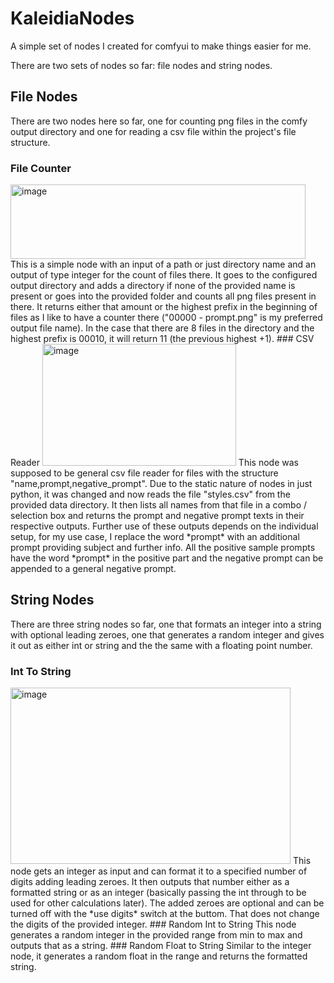 # KaleidiaNodes
A simple set of nodes I created for comfyui to make things easier for me.

There are two sets of nodes so far: file nodes and string nodes.

## File Nodes
There are two nodes here so far, one for counting png files in the comfy output directory and one for reading a csv file within the project's file structure.
### File Counter
<img width="472" height="119" alt="image" src="https://github.com/user-attachments/assets/7cc3027c-bd80-4d9d-881d-27b88986c0c4" />
This is a simple node with an input of a path or just directory name and an output of type integer for the count of files there. 
It goes to the configured output directory and adds a directory if none of the provided name is present or goes into the provided folder and counts all png files present in there. It returns either that amount or the highest prefix in the beginning of files as I like to have a counter there ("00000 - prompt.png" is my preferred output file name). In the case that there are 8 files in the directory and the highest prefix is 00010, it will return 11 (the previous highest +1).
### CSV Reader
<img width="310" height="195" alt="image" src="https://github.com/user-attachments/assets/f31cc8da-7e52-46b8-a97d-f4babd3025bf" />
This node was supposed to be general csv file reader for files with the structure "name,prompt,negative_prompt". Due to the static nature of nodes in just python, it was changed and now reads the file "styles.csv" from the provided data directory. It then lists all names from that file in a combo / selection box and returns the prompt and negative prompt texts in their respective outputs. Further use of these outputs depends on the individual setup, for my use case, I replace the word *prompt* with an additional prompt providing subject and further info. All the positive sample prompts have the word *prompt* in the positive part and the negative prompt can be appended to a general negative prompt.

## String Nodes
There are three string nodes so far, one that formats an integer into a string with optional leading zeroes, one that generates a random integer and gives it out as either int or string and the the same with a floating point number.
### Int To String
<img width="448" height="282" alt="image" src="https://github.com/user-attachments/assets/9678a13b-72a0-43d7-a270-ce5bec3db370" />
This node gets an integer as input and can format it to a specified number of digits adding leading zeroes. It then outputs that number either as a formatted string or as an integer (basically passing the int through to be used for other calculations later). The added zeroes are optional and can be turned off with the *use digits* switch at the buttom. That does not change the digits of the provided integer.
### Random Int to String
This node generates a random integer in the provided range from min to max and outputs that as a string.
### Random Float to String
Similar to the integer node, it generates a random float in the range and returns the formatted string.
